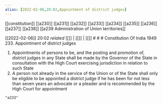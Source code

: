 ```yaml
---
alias: [2022-02-06,20:02,Appointment of district judges]
---
```

[[constitution]] [[a230]] [[a231]] [[a232]] [[a233]] [[a234]] [[a235]] [[a236]] [[a237]] [[a238]] [[a239 Administration of Union territories]]

[[2022-02-06]] 20:02 _related_ [[]] | [[]] | [[]] # # #
Constitution Of India 1949
233. Appointment of district judges
1) Appointments of persons to be, and the posting and promotion of, district judges in any State shall be made by the Governor of the State in consultation with the High Court exercising jurisdiction in relation to such State
2) A person not already in the service of the Union or of the State shall only be eligible to be appointed a district judge if he has been for not less than seven years an advocate or a pleader and is recommended by the High Court for appointment

```query
"a233"
```